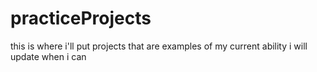 # practiceProjects
this is where i'll put projects that are examples of my current ability
i will update when i can
